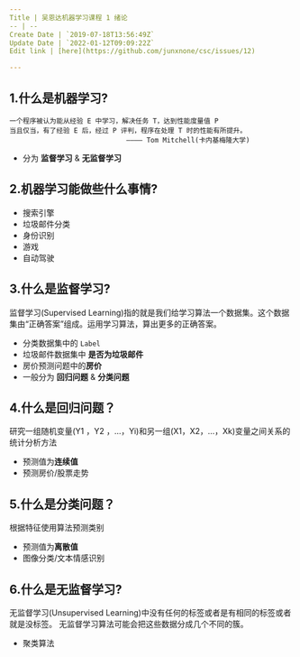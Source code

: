 ```yaml
---
Title | 吴恩达机器学习课程 1 绪论
-- | --
Create Date | `2019-07-18T13:56:49Z`
Update Date | `2022-01-12T09:09:22Z`
Edit link | [here](https://github.com/junxnone/csc/issues/12)

---
```

## 1.什么是机器学习?

```
一个程序被认为能从经验 E 中学习，解决任务 T，达到性能度量值 P
当且仅当，有了经验 E 后，经过 P 评判，程序在处理 T 时的性能有所提升。   
                             ———— Tom Mitchell(卡内基梅隆大学) 
```

- 分为 **监督学习** & **无监督学习**

## 2.机器学习能做些什么事情?
- 搜索引擎
- 垃圾邮件分类
- 身份识别
- 游戏
- 自动驾驶

## 3.什么是监督学习?
监督学习(Supervised Learning)指的就是我们给学习算法一个数据集。这个数据集由“正确答案”组成。运用学习算法，算出更多的正确答案。  

- 分类数据集中的 `Label`
- 垃圾邮件数据集中 **是否为垃圾邮件**
- 房价预测问题中的**房价**
- 一般分为 **回归问题** & **分类问题**

## 4.什么是回归问题？
研究一组随机变量(Y1 ，Y2 ，…，Yi)和另一组(X1，X2，…，Xk)变量之间关系的统计分析方法

- 预测值为**连续值**
- 预测房价/股票走势

## 5.什么是分类问题？
根据特征使用算法预测类别

- 预测值为**离散值**
- 图像分类/文本情感识别

## 6.什么是无监督学习?
无监督学习(Unsupervised Learning)中没有任何的标签或者是有相同的标签或者就是没标签。
无监督学习算法可能会把这些数据分成几个不同的簇。

- 聚类算法

